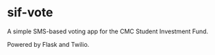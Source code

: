sif-vote
========

A simple SMS-based voting app for the CMC Student Investment Fund. 

Powered by Flask and Twilio.
